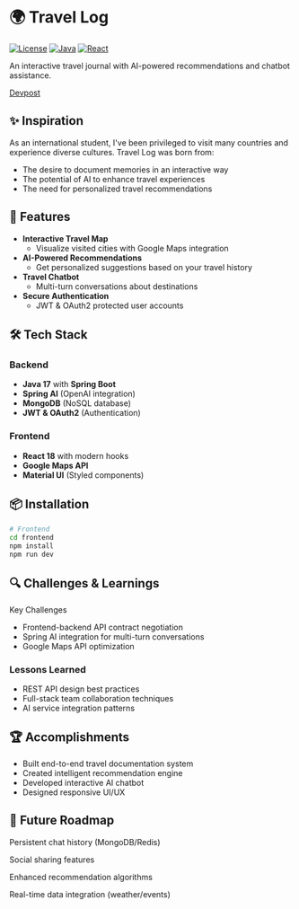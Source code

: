 # 🌍 Travel Log

[![License](https://img.shields.io/badge/License-MIT-blue.svg)](LICENSE)
[![Java](https://img.shields.io/badge/Java-17%2B-blue)](https://openjdk.org/)
[![React](https://img.shields.io/badge/React-18%2B-61DAFB)](https://reactjs.org/)

An interactive travel journal with AI-powered recommendations and chatbot assistance.

[Devpost](https://devpost.com/software/travel-log-7yckum)

## ✨ Inspiration
As an international student, I've been privileged to visit many countries and experience diverse cultures. Travel Log was born from:
- The desire to document memories in an interactive way
- The potential of AI to enhance travel experiences
- The need for personalized travel recommendations

## 🚀 Features
- **Interactive Travel Map**
  - Visualize visited cities with Google Maps integration
- **AI-Powered Recommendations**
  - Get personalized suggestions based on your travel history
- **Travel Chatbot**
  - Multi-turn conversations about destinations
- **Secure Authentication**
  - JWT & OAuth2 protected user accounts

## 🛠 Tech Stack
### Backend
- **Java 17** with **Spring Boot**
- **Spring AI** (OpenAI integration)
- **MongoDB** (NoSQL database)
- **JWT & OAuth2** (Authentication)

### Frontend
- **React 18** with modern hooks
- **Google Maps API**
- **Material UI** (Styled components)

## 📦 Installation
```bash
# Frontend 
cd frontend
npm install
npm run dev
```

## 🔍 Challenges & Learnings
Key Challenges
- Frontend-backend API contract negotiation
- Spring AI integration for multi-turn conversations
- Google Maps API optimization

### Lessons Learned
- REST API design best practices
- Full-stack team collaboration techniques
- AI service integration patterns

## 🏆 Accomplishments
- Built end-to-end travel documentation system
- Created intelligent recommendation engine
- Developed interactive AI chatbot
- Designed responsive UI/UX

## 🌱 Future Roadmap
Persistent chat history (MongoDB/Redis)

Social sharing features

Enhanced recommendation algorithms

Real-time data integration (weather/events)
